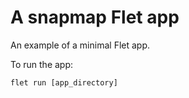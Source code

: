 # A snapmap Flet app

An example of a minimal Flet app.

To run the app:

```
flet run [app_directory]
```